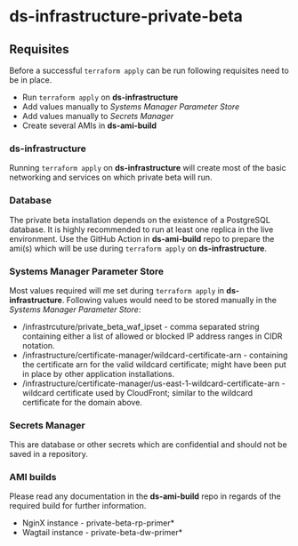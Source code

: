 # ds-infrastructure-private-beta

## Requisites
Before a successful ```terraform apply``` can be run following requisites need to be in place.
* Run ```terraform apply``` on **ds-infrastructure**
* Add values manually to _Systems Manager Parameter Store_
* Add values manually to _Secrets Manager_
* Create several AMIs in **ds-ami-build**
### ds-infrastructure
Running ```terraform apply``` on **ds-infrastructure** will create most of the basic networking and services on which private beta will run.
### Database
The private beta installation depends on the existence of a PostgreSQL database.
It is highly recommended to run at least one replica in the live environment.
Use the GitHub Action in **ds-ami-build** repo to prepare the ami(s) which will be use during ```terraform apply``` on **ds-infrastructure**.
### Systems Manager Parameter Store
Most values required will me set during ```terraform apply``` in **ds-infrastructure**.
Following values would need to be stored manually in the _Systems Manager Parameter Store_:
* /infrastrcuture/private_beta_waf_ipset - comma separated string containing either a list of allowed or blocked IP address ranges in CIDR notation.
* /infrastructure/certificate-manager/wildcard-certificate-arn - containing the certificate arn for the valid wildcard certificate; might have been put in place by other application installations.
* /infrastructure/certificate-manager/us-east-1-wildcard-certificate-arn - wildcard certificate used by CloudFront; similar to the wildcard certificate for the domain above.
### Secrets Manager
This are database or other secrets which are confidential and should not be saved in a repository.
### AMI builds
Please read any documentation in the **ds-ami-build** repo in regards of the required build for further information.
* NginX instance - private-beta-rp-primer*
* Wagtail instance - private-beta-dw-primer*
